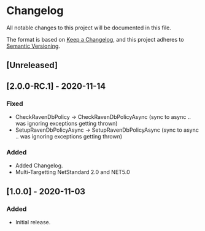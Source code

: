 # Changelog
All notable changes to this project will be documented in this file.

The format is based on [Keep a Changelog](https://keepachangelog.com/en/1.0.0/),
and this project adheres to [Semantic Versioning](https://semver.org/spec/v2.0.0.html).

## [Unreleased]


## [2.0.0-RC.1] - 2020-11-14
### Fixed 
- CheckRavenDbPolicy -> CheckRavenDbPolicyAsync (sync to async .. was ignoring exceptions getting thrown)
- SetupRavenDbPolicyAsync -> SetupRavenDbPolicyAsync (sync to async .. was ignoring exceptions getting thrown)

### Added
- Added Changelog.
- Multi-Targetting NetStandard 2.0 and NET5.0

## [1.0.0] - 2020-11-03
### Added
- Initial release.
